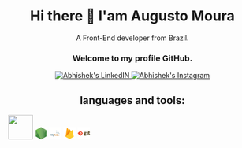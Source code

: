 <h1 align='center'>
  Hi there 👋 I'am Augusto Moura
</h1>

<p align='center'>
  A Front-End developer from Brazil.
</p>
<h3 align='center'>
  Welcome to my profile GitHub.
</h3>
<p align='center'>
  <a href="https://www.linkedin.com/in/augusto-moura-5072b5181/" >
    <img alt="Abhishek's LinkedIN" width="22px" src="https://raw.githubusercontent.com/peterthehan/peterthehan/master/assets/linkedin.svg" />
  </a>
  <a href="https://www.instagram.com/1.guttomoura/">
    <img alt="Abhishek's Instagram" width="22px" src="https://raw.githubusercontent.com/hussainweb/hussainweb/main/icons/instagram.png" />
  </a>
</p>

<h2 align='center'>
  languages and tools: 
</h2>

<code><img width='50' height='50' src="https://cdn.jsdelivr.net/gh/devicons/devicon/icons/javascript/javascript-plain.svg" /></code>
<code><img height="25" src="https://raw.githubusercontent.com/github/explore/80688e429a7d4ef2fca1e82350fe8e3517d3494d/topics/nodejs/nodejs.png"></code>
<code><img height="25" src="https://raw.githubusercontent.com/github/explore/80688e429a7d4ef2fca1e82350fe8e3517d3494d/topics/mysql/mysql.png"></code>
<code><img height="25" src="https://raw.githubusercontent.com/github/explore/80688e429a7d4ef2fca1e82350fe8e3517d3494d/topics/firebase/firebase.png"></code>
<code><img height="25" src="https://raw.githubusercontent.com/github/explore/80688e429a7d4ef2fca1e82350fe8e3517d3494d/topics/git/git.png"></code>
<!--
**gutto-moura/gutto-moura** is a ✨ _special_ ✨ repository because its `README.md` (this file) appears on your GitHub profile.

Here are some ideas to get you started:

- 🔭 I’m currently working on ...
- 🌱 I’m currently learning ...
- 👯 I’m looking to collaborate on ...
- 🤔 I’m looking for help with ...
- 💬 Ask me about ...
- 📫 How to reach me: ...
- 😄 Pronouns: ...
- ⚡ Fun fact: ...
-->

